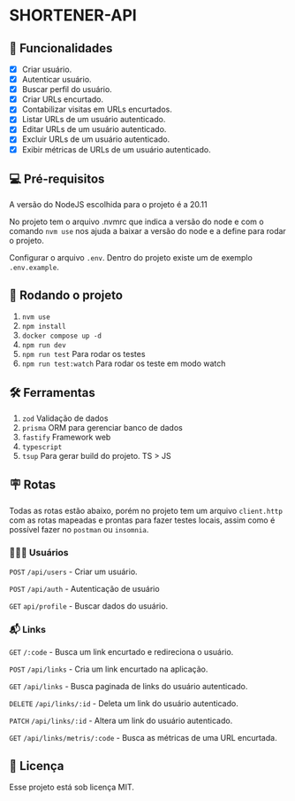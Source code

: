 # SHORTENER-API

## 🎯 Funcionalidades

- [x] Criar usuário.
- [x] Autenticar usuário.
- [x] Buscar perfil do usuário.
- [x] Criar URLs encurtado.
- [x] Contabilizar visitas em URLs encurtados.
- [x] Listar URLs de um usuário autenticado.
- [x] Editar URLs de um usuário autenticado.
- [x] Excluir URLs de um usuário autenticado.
- [x] Exibir métricas de URLs de um usuário autenticado.

## 💻 Pré-requisitos

A versão do NodeJS escolhida para o projeto é a 20.11

No projeto tem o arquivo .nvmrc que indica a versão do node e com o comando `nvm use` 
nos ajuda a baixar a versão do node e a define para rodar o projeto.

Configurar o arquivo `.env`. Dentro do projeto existe um de exemplo `.env.example`.


## 🚀 Rodando o projeto

1. `nvm use`
2. `npm install`
3. `docker compose up -d`
4. `npm run dev`
5. `npm run test` Para rodar os testes
6. `npm run test:watch` Para rodar os teste em modo watch

## 🛠️ Ferramentas

1. `zod` Validação de dados
2. `prisma` ORM para gerenciar banco de dados
3. `fastify` Framework web
4. `typescript`
5. `tsup` Para gerar build do projeto. TS > JS

## 🪧 Rotas

Todas as rotas estão abaixo, porém no projeto tem um arquivo `client.http` com as 
rotas mapeadas e prontas para fazer testes locais, assim como é possível fazer no `postman` ou `insomnia`.

### 🧛🏻‍♂️ Usuários
`POST` `/api/users` - Criar um usuário.

`POST` `/api/auth` - Autenticação de usuário

`GET` `api/profile` - Buscar dados do usuário.

### 📬 Links
`GET`    `/:code`  - Busca um link encurtado e redireciona o usuário.

`POST`   `/api/links`  - Cria um link encurtado na aplicação.

`GET`    `/api/links`  - Busca paginada de links do usuário autenticado.

`DELETE` `/api/links/:id`  - Deleta um link do usuário autenticado.

`PATCH`  `/api/links/:id`  - Altera um link do usuário autenticado.

`GET`    `/api/links/metris/:code`  - Busca as métricas de uma URL encurtada.

## 📝 Licença
Esse projeto está sob licença MIT.

